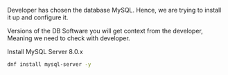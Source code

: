 Developer has chosen the database MySQL. Hence, we are trying to install it up and configure it.

Versions of the DB Software you will get context from the developer, Meaning we need to check with developer.

Install MySQL Server 8.0.x

```bash
dnf install mysql-server -y